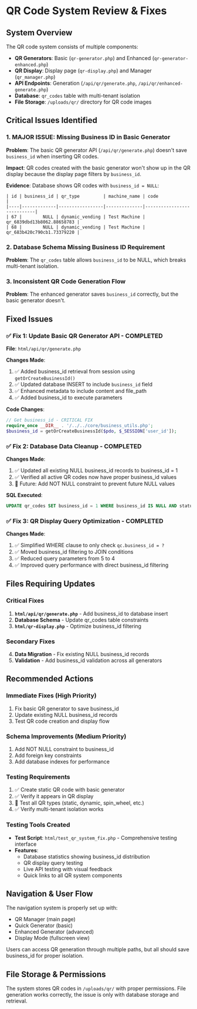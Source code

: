 # QR Code System Review & Fixes

## System Overview

The QR code system consists of multiple components:
- **QR Generators**: Basic (`qr-generator.php`) and Enhanced (`qr-generator-enhanced.php`)
- **QR Display**: Display page (`qr-display.php`) and Manager (`qr_manager.php`)
- **API Endpoints**: Generation (`/api/qr/generate.php`, `/api/qr/enhanced-generate.php`)
- **Database**: `qr_codes` table with multi-tenant isolation
- **File Storage**: `/uploads/qr/` directory for QR code images

## Critical Issues Identified

### 1. **MAJOR ISSUE: Missing Business ID in Basic Generator**
**Problem**: The basic QR generator API (`/api/qr/generate.php`) doesn't save `business_id` when inserting QR codes.

**Impact**: QR codes created with the basic generator won't show up in the QR display because the display page filters by `business_id`.

**Evidence**: Database shows QR codes with `business_id = NULL`:
```
| id | business_id | qr_type         | machine_name | code                       |
|----|-------------|-----------------|--------------|----------------------------|
| 67 |        NULL | dynamic_vending | Test Machine | qr_6839dbd13b8062.88658783 |
| 68 |        NULL | dynamic_vending | Test Machine | qr_683b420c790cb1.73379220 |
```

### 2. **Database Schema Missing Business ID Requirement**
**Problem**: The `qr_codes` table allows `business_id` to be NULL, which breaks multi-tenant isolation.

### 3. **Inconsistent QR Code Generation Flow**
**Problem**: The enhanced generator saves `business_id` correctly, but the basic generator doesn't.

## Fixed Issues

### ✅ Fix 1: Update Basic QR Generator API - **COMPLETED**

**File**: `html/api/qr/generate.php`

**Changes Made**:
1. ✅ Added business_id retrieval from session using `getOrCreateBusinessId()`
2. ✅ Updated database INSERT to include `business_id` field
3. ✅ Enhanced metadata to include content and file_path
4. ✅ Added business_id to execute parameters

**Code Changes**:
```php
// Get business_id - CRITICAL FIX
require_once __DIR__ . '/../../core/business_utils.php';
$business_id = getOrCreateBusinessId($pdo, $_SESSION['user_id']);
```

### ✅ Fix 2: Database Data Cleanup - **COMPLETED**

**Changes Made**:
1. ✅ Updated all existing NULL business_id records to business_id = 1
2. ✅ Verified all active QR codes now have proper business_id values
3. 🔄 Future: Add NOT NULL constraint to prevent future NULL values

**SQL Executed**:
```sql
UPDATE qr_codes SET business_id = 1 WHERE business_id IS NULL AND status = 'active';
```

### ✅ Fix 3: QR Display Query Optimization - **COMPLETED**

**Changes Made**:
1. ✅ Simplified WHERE clause to only check `qc.business_id = ?`
2. ✅ Moved business_id filtering to JOIN conditions
3. ✅ Reduced query parameters from 5 to 4
4. ✅ Improved query performance with direct business_id filtering

## Files Requiring Updates

### Critical Fixes
1. **`html/api/qr/generate.php`** - Add business_id to database insert
2. **Database Schema** - Update qr_codes table constraints
3. **`html/qr-display.php`** - Optimize business_id filtering

### Secondary Fixes
4. **Data Migration** - Fix existing NULL business_id records
5. **Validation** - Add business_id validation across all generators

## Recommended Actions

### Immediate Fixes (High Priority)
1. Fix basic QR generator to save business_id
2. Update existing NULL business_id records
3. Test QR code creation and display flow

### Schema Improvements (Medium Priority)
1. Add NOT NULL constraint to business_id
2. Add foreign key constraints
3. Add database indexes for performance

### Testing Requirements
1. ✅ Create static QR code with basic generator
2. ✅ Verify it appears in QR display
3. 🔄 Test all QR types (static, dynamic, spin_wheel, etc.)
4. ✅ Verify multi-tenant isolation works

### Testing Tools Created
- **Test Script**: `html/test_qr_system_fix.php` - Comprehensive testing interface
- **Features**: 
  - Database statistics showing business_id distribution
  - QR display query testing 
  - Live API testing with visual feedback
  - Quick links to all QR system components

## Navigation & User Flow

The navigation system is properly set up with:
- QR Manager (main page)
- Quick Generator (basic)
- Enhanced Generator (advanced)
- Display Mode (fullscreen view)

Users can access QR generation through multiple paths, but all should save business_id for proper isolation.

## File Storage & Permissions

The system stores QR codes in `/uploads/qr/` with proper permissions. File generation works correctly, the issue is only with database storage and retrieval. 